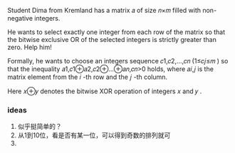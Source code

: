 Student Dima from Kremland has a matrix 𝑎
 of size 𝑛×𝑚
 filled with non-negative integers.

He wants to select exactly one integer from each row of the matrix so that the bitwise exclusive OR of the selected integers is strictly greater than zero. Help him!

Formally, he wants to choose an integers sequence 𝑐1,𝑐2,…,𝑐𝑛
 (1≤𝑐𝑗≤𝑚
) so that the inequality 𝑎1,𝑐1⊕𝑎2,𝑐2⊕…⊕𝑎𝑛,𝑐𝑛>0
 holds, where 𝑎𝑖,𝑗
 is the matrix element from the 𝑖
-th row and the 𝑗
-th column.

Here 𝑥⊕𝑦
 denotes the bitwise XOR operation of integers 𝑥
 and 𝑦
.


### ideas
1. 似乎挺简单的？
2. 从1到10位，看是否有某一位，可以得到奇数的排列就可
3. 